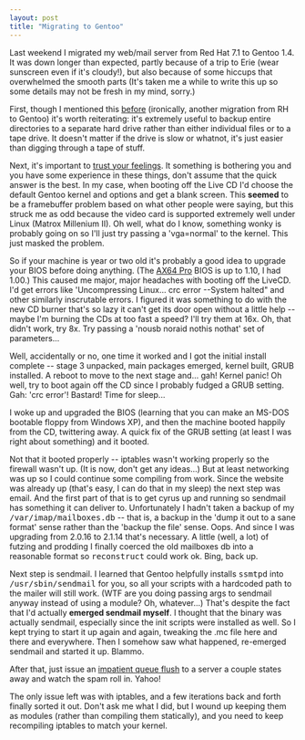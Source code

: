 ```yaml
---
layout: post
title: "Migrating to Gentoo"
---
```




Last weekend I migrated my web/mail server from Red Hat 7.1 to Gentoo 1.4. It was down longer than expected, partly because of a trip to Erie (wear sunscreen even if it's cloudy!), but also because of some hiccups that overwhelmed the smooth parts (It's taken me a while to write this up so some details may not be fresh in my mind, sorry.)

<p>First, though I mentioned this <a href="/2003/04/15/helpful_hints_for_major_upgrades.html">before</a> (ironically, another migration from RH to Gentoo) it's worth reiterating: it's extremely useful to backup entire directories to a separate hard drive rather than either individual files or to a tape drive. It doesn't matter if the drive is slow or whatnot, it's just easier than digging through a tape of stuff.</p>

<p>Next, it's important to <a href="http://homepage.mac.com/rjschwarz/jedi.html">trust your feelings</a>. It something is bothering you and you have some experience in these things, don't assume that the quick answer is the best. In my case, when booting off the Live CD I'd choose the default Gentoo kernel and options and get a blank screen. This <b>seemed</b> to be a framebuffer problem based on what other people were saying, but this struck me as odd because the video card is supported extremely well under Linux (Matrox Millenium II). Oh well, what do I know, something wonky is probably going on so I'll just try passing a 'vga=normal' to the kernel. This just masked the problem.</p>

<p>So if your machine is year or two old it's probably a good idea to upgrade your BIOS before doing anything. (The <a href="http://english.aopen.com.tw/products/mb/AX64Pro.htm">AX64 Pro</a> BIOS is up to 1.10, I had 1.00.) This caused me major, major headaches with booting off the LiveCD. I'd get errors like 'Uncompressing Linux... crc error --System halted" and other similarly inscrutable errors. I figured it was something to do with the new CD burner that's so lazy it can't get its door open without a little help -- maybe I'm burning the CDs at too fast a speed? I'll try them at 16x. Oh, that didn't work, try 8x. Try passing a 'nousb noraid nothis nothat' set of parameters...</p>

<p>Well, accidentally or no, one time it worked and I got the initial install complete -- stage 3 unpacked, main packages emerged, kernel built, GRUB installed. A reboot to move to the next stage and... gah! Kernel panic! Oh well, try to boot again off the CD since I probably fudged a GRUB setting. Gah: 'crc error'! Bastard! Time for sleep...</p>

<p>I woke up and upgraded the BIOS (learning that you can make an MS-DOS bootable floppy from Windows XP), and then the machine booted happily from the CD, twittering away. A quick fix of the GRUB setting (at least I was right about something) and it booted.</p>

<p>Not that it booted properly -- iptables wasn't working properly so the firewall wasn't up. (It is now, don't get any ideas...) But at least networking was up so I could continue some compiling from work. Since the website was already up (that's easy, I can do that in my sleep) the next step was email. And the first part of that is to get cyrus up and running so sendmail has something it can deliver to. Unfortunately I hadn't taken a backup of my <tt>/var/imap/mailboxes.db</tt> -- that is, a backup in the 'dump it out to a sane format' sense rather than the 'backup the file' sense. Oops. And since I was upgrading from 2.0.16 to 2.1.14 that's necessary. A little (well, a lot) of futzing and prodding I finally coerced the old mailboxes db into a reasonable format so <tt>reconstruct</tt> could work ok. Bing, back up.</p>

<p>Next step is sendmail. I learned that Gentoo helpfully installs <tt>ssmtpd</tt> into <tt>/usr/sbin/sendmail</tt> for you, so all your scripts with a hardcoded path to the mailer will still work. (WTF are you doing passing args to sendmail anyway instead of using a module? Oh, whatever...) That's despite the fact that I'd actually <b>emerged sendmail myself</b>. I thought that the binary was actually sendmail, especially since the init scripts were installed as well. So I kept trying to start it up again and again, tweaking the .mc file here and there and everywhere. Then I somehow saw what happened, re-emerged sendmail and started it up. Blammo.</p>

<p>After that, just issue an <a href="/2003/08/20/flush_specific_messages_from_sendmail_queue.html">impatient queue flush</a> to a server a couple states away and watch the spam roll in. Yahoo!</p>

<p>The only issue left was with iptables, and a few iterations back and forth finally sorted it out. Don't ask me what I did, but I wound up keeping them as modules (rather than compiling them statically), and you need to keep recompiling iptables to match your kernel.</p>



